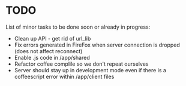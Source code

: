 TODO
====

List of minor tasks to be done soon or already in progress:

* Clean up API - get rid of url_lib
* Fix errors generated in FireFox when server connection is dropped (does not affect reconnect) 
* Enable .js code in /app/shared
* Refactor coffee complile so we don't repeat ourselves
* Server should stay up in development mode even if there is a coffeescript error within /app/client files


